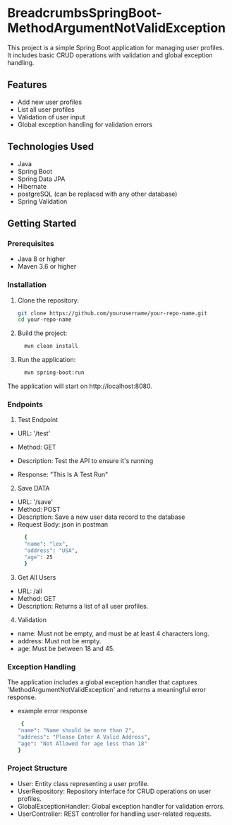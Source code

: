 # BreadcrumbsSpringBoot-MethodArgumentNotValidException

This project is a simple Spring Boot application for managing user profiles. It includes basic CRUD operations with validation and global exception handling.

## Features

- Add new user profiles
- List all user profiles
- Validation of user input
- Global exception handling for validation errors

## Technologies Used

- Java
- Spring Boot
- Spring Data JPA
- Hibernate
- postgreSQL (can be replaced with any other database)
- Spring Validation

## Getting Started

### Prerequisites

- Java 8 or higher
- Maven 3.6 or higher

### Installation

1. Clone the repository:
   ```sh
   git clone https://github.com/yourusername/your-repo-name.git
   cd your-repo-name
2. Build the project:
   ```sh
     mvn clean install
3. Run the application:
   ```sh
     mvn spring-boot:run
The application will start on http://localhost:8080.

### Endpoints

1. Test Endpoint
- URL: '/test'

- Method: GET

- Description: Test the API to ensure it's running

- Response: "This Is A Test Run"

2. Save DATA
- URL: '/save'
- Method: POST
- Description: Save a new user data record to the database
- Request Body: json in postman
  ```sh
    {
    "name": "lex",
    "address": "USA",
    "age": 25
    }

3. Get All Users
- URL: /all
- Method: GET
- Description: Returns a list of all user profiles.
  
4. Validation
- name: Must not be empty, and must be at least 4 characters long.
- address: Must not be empty.
- age: Must be between 18 and 45.

### Exception Handling

The application includes a global exception handler that captures 'MethodArgumentNotValidException' and returns a meaningful error response.
- example error response
  ```sh
   {
  "name": "Name should be more than 2",
  "address": "Please Enter A Valid Address",
  "age": "Not Allowed for age less than 18"
  }
### Project Structure

- User: Entity class representing a user profile.
- UserRepository: Repository interface for CRUD operations on user profiles.
- GlobalExceptionHandler: Global exception handler for validation errors.
- UserController: REST controller for handling user-related requests.

